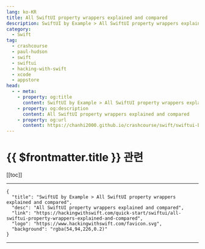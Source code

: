 ```yaml
---
lang: ko-KR
title: All SwiftUI property wrappers explained and compared
description: SwiftUI by Example > All SwiftUI property wrappers explained and compared
category:
  - Swift
tag: 
  - crashcourse
  - paul-hudson
  - swift
  - swiftui
  - hacking-with-swift
  - xcode
  - appstore
head:
  - - meta:
    - property: og:title
      content: SwiftUI by Example > All SwiftUI property wrappers explained and compared
    - property: og:description
      content: All SwiftUI property wrappers explained and compared
    - property: og:url
      content: https://chanhi2000.github.io/crashcourse/swift/swiftui-by-example/25-appendix-a/all-swiftui-property-wrappers-explained-and-compared.html
---
```


# {{ $frontmatter.title }} 관련

[[toc]]

---

```component VPCard
{
  "title": "SwiftUI by Example > All SwiftUI property wrappers explained and compared",
  "desc": "All SwiftUI property wrappers explained and compared",
  "link": "https://hackingwithswift.com/quick-start/swiftui/all-swiftui-property-wrappers-explained-and-compared",
  "logo": "https://www.hackingwithswift.com/favicon.svg",
  "background": "rgba(54,94,226,0.2)"
}
```

---

<TagLinks />